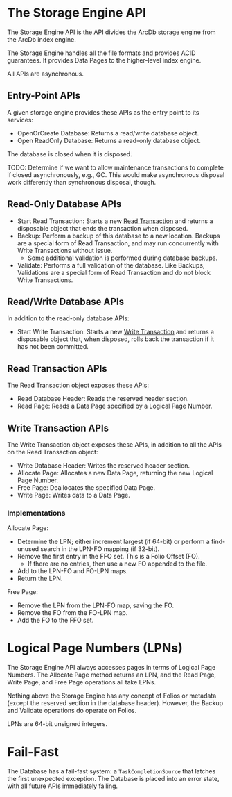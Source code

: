# The Storage Engine API

The Storage Engine API is the API divides the ArcDb storage engine from the ArcDb index engine.

The Storage Engine handles all the file formats and provides ACID guarantees. It provides Data Pages to the higher-level index engine.

All APIs are asynchronous.

## Entry-Point APIs

A given storage engine provides these APIs as the entry point to its services:

- OpenOrCreate Database: Returns a read/write database object.
- Open ReadOnly Database: Returns a read-only database object.

The database is closed when it is disposed.

TODO: Determine if we want to allow maintenance transactions to complete if closed asynchronously, e.g., GC. This would make asynchronous disposal work differently than synchronous disposal, though.

## Read-Only Database APIs

- Start Read Transaction: Starts a new [Read Transaction](./transactions.md) and returns a disposable object that ends the transaction when disposed.
- Backup: Perform a backup of this database to a new location. Backups are a special form of Read Transaction, and may run concurrently with Write Transactions without issue.
  - Some additional validation is performed during database backups.
- Validate: Performs a full validation of the database. Like Backups, Validations are a special form of Read Transaction and do not block Write Transactions.

## Read/Write Database APIs

In addition to the read-only database APIs:

- Start Write Transaction: Starts a new [Write Transaction](./transactions.md) and returns a disposable object that, when disposed, rolls back the transaction if it has not been committed.

## Read Transaction APIs

The Read Transaction object exposes these APIs:
- Read Database Header: Reads the reserved header section.
- Read Page: Reads a Data Page specified by a Logical Page Number.

## Write Transaction APIs

The Write Transaction object exposes these APIs, in addition to all the APIs on the Read Transaction object:

- Write Database Header: Writes the reserved header section.
- Allocate Page: Allocates a new Data Page, returning the new Logical Page Number.
- Free Page: Deallocates the specified Data Page.
- Write Page: Writes data to a Data Page.

### Implementations

Allocate Page:
- Determine the LPN; either increment largest (if 64-bit) or perform a find-unused search in the LPN-FO mapping (if 32-bit).
- Remove the first entry in the FFO set. This is a Folio Offset (FO).
  - If there are no entries, then use a new FO appended to the file.
- Add to the LPN-FO and FO-LPN maps.
- Return the LPN.

Free Page:
- Remove the LPN from the LPN-FO map, saving the FO.
- Remove the FO from the FO-LPN map.
- Add the FO to the FFO set.

# Logical Page Numbers (LPNs)

The Storage Engine API always accesses pages in terms of Logical Page Numbers. The Allocate Page method returns an LPN, and the Read Page, Write Page, and Free Page operations all take LPNs.

Nothing above the Storage Engine has any concept of Folios or metadata (except the reserved section in the database header). However, the Backup and Validate operations do operate on Folios.

LPNs are 64-bit unsigned integers.

# Fail-Fast

The Database has a fail-fast system: a `TaskCompletionSource` that latches the first unexpected exception. The Database is placed into an error state, with all future APIs immediately failing.
